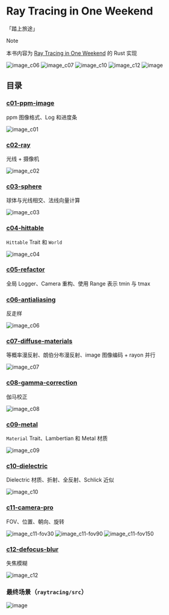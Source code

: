 # Ray Tracing in One Weekend

「踏上旅途」

> [!NOTE]
> 
> 本书内容为 [Ray Tracing in One Weekend](https://raytracing.github.io/books/RayTracingInOneWeekend.html) 的 Rust 实现

![image_c06](./assets/image_c06.png)
![image_c07](./assets/image_c07.png)
![image_c10](./assets/image_c10.png)
![image_c12](./assets/image_c12.png)
![image](./assets/image.png)

## 目录

### [c01-ppm-image](./c01-ppm-image.md)

ppm 图像格式、Log 和进度条

![image_c01](./assets/image_c01.png)

### [c02-ray](./c02-ray.md)

光线 + 摄像机

![image_c02](./assets/image_c02.png)

### [c03-sphere](./c03-sphere.md)

球体与光线相交、法线向量计算

![image_c03](./assets/image_c03.png)

### [c04-hittable](./c04-hittable.md)

`Hittable` Trait 和 `World`

![image_c04](./assets/image_c04.png)

### [c05-refactor](./c05-refactor.md)

全局 Logger、Camera 重构、使用 Range 表示 tmin 与 tmax

### [c06-antialiasing](./c06-antialiasing.md)

反走样

![image_c06](./assets/image_c06.png)

### [c07-diffuse-materials](./c07-diffuse-materials.md)

等概率漫反射、朗伯分布漫反射、image 图像编码 + rayon 并行

![image_c07](./assets/image_c07.png)

### [c08-gamma-correction](./c08-gamma-correction.md)

伽马校正

![image_c08](./assets/image_c08.png)

### [c09-metal](./c09-metal.md)

`Material` Trait、Lambertian 和 Metal 材质

![image_c09](./assets/image_c09.png)

### [c10-dielectric](./c10-dielectric.md)

Dielectric 材质、折射、全反射、Schlick 近似

![image_c10](./assets/image_c10.png)

### [c11-camera-pro](./c11-camera-pro.md)

FOV、位置、朝向、旋转

![image_c11-fov30](./assets/image_c11-fov30.png)
![image_c11-fov90](./assets/image_c11-fov90.png)
![image_c11-fov150](./assets/image_c11-fov150.png)

### [c12-defocus-blur](./c12-defocus-blur.md)

失焦模糊

![image_c12](./assets/image_c12.png)

### 最终场景（`raytracing/src`）

![image](./assets/image.png)
